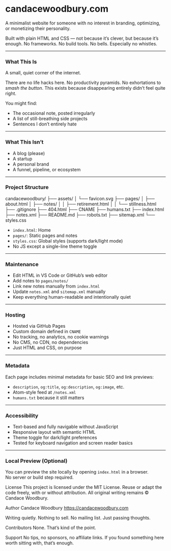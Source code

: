 # candacewoodbury.com

A minimalist website for someone with no interest in branding, optimizing, or monetizing their personality.

Built with plain HTML and CSS — not because it’s clever, but because it’s enough. No frameworks. No build tools. No bells. Especially no whistles.

---

### What This Is

A small, quiet corner of the internet.

There are no life hacks here. No productivity pyramids. No exhortations to *smash the button*. This exists because disappearing entirely didn’t feel quite right.

You might find:

- The occasional note, posted irregularly  
- A list of still-breathing side projects  
- Sentences I don’t entirely hate  

---

### What This Isn’t

- A blog (please)  
- A startup  
- A personal brand  
- A funnel, pipeline, or ecosystem  

---

### Project Structure

candacewoodbury/
├── assets/
│ └── favicon.svg
├── pages/
│ ├── about.html
│ ├── notes/
│ │ ├── retirement.html
│ │ └── stillness.html
├── .gitignore
├── 404.html
├── CNAME
├── humans.txt
├── index.html
├── notes.xml
├── README.md
├── robots.txt
├── sitemap.xml
└── styles.css


- `index.html`: Home  
- `pages/`: Static pages and notes  
- `styles.css`: Global styles (supports dark/light mode)  
- No JS except a single-line theme toggle  

---

### Maintenance

- Edit HTML in VS Code or GitHub’s web editor  
- Add notes to `pages/notes/`  
- Link new notes manually from `index.html`  
- Update `notes.xml` and `sitemap.xml` manually  
- Keep everything human-readable and intentionally quiet  

---

### Hosting

- Hosted via GitHub Pages  
- Custom domain defined in `CNAME`  
- No tracking, no analytics, no cookie warnings  
- No CMS, no CDN, no dependencies  
- Just HTML and CSS, on purpose  

---

### Metadata

Each page includes minimal metadata for basic SEO and link previews:

- `description`, `og:title`, `og:description`, `og:image`, etc.  
- Atom-style feed at `/notes.xml`  
- `humans.txt` because it still matters  

---

### Accessibility

- Text-based and fully navigable without JavaScript  
- Responsive layout with semantic HTML  
- Theme toggle for dark/light preferences  
- Tested for keyboard navigation and screen reader basics  

---

### Local Preview (Optional)

You can preview the site locally by opening `index.html` in a browser.  
No server or build step required.  

License
This project is licensed under the MIT License.
Reuse or adapt the code freely, with or without attribution.
All original writing remains © Candace Woodbury.

Author
Candace Woodbury
https://candacewoodbury.com

Writing quietly. Nothing to sell. No mailing list. Just passing thoughts.

Contributors
None. That’s kind of the point.

Support
No tips, no sponsors, no affiliate links.
If you found something here worth sitting with, that’s enough.
